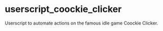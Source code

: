 # userscript_coockie_clicker
Userscript to automate actions on the famous idle game Coockie Clicker.
